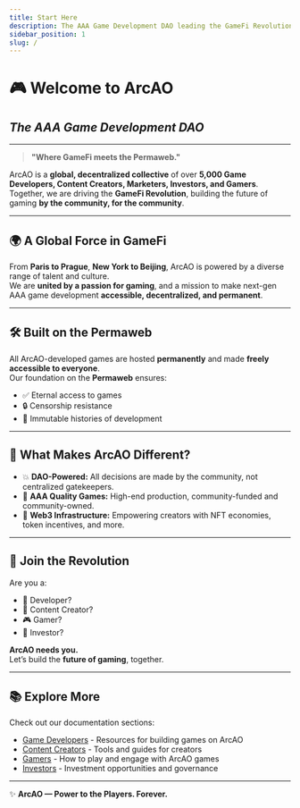 ```yaml
---
title: Start Here
description: The AAA Game Development DAO leading the GameFi Revolution.
sidebar_position: 1
slug: /
---
```


# 🎮 Welcome to **ArcAO**  
## *The AAA Game Development DAO*

---

> **"Where GameFi meets the Permaweb."**

ArcAO is a **global, decentralized collective** of over **5,000 Game Developers, Content Creators, Marketers, Investors, and Gamers**.  
Together, we are driving the **GameFi Revolution**, building the future of gaming **by the community, for the community**.

---

## 🌍 A Global Force in GameFi  
From **Paris to Prague**, **New York to Beijing**, ArcAO is powered by a diverse range of talent and culture.  
We are **united by a passion for gaming**, and a mission to make next-gen AAA game development **accessible, decentralized, and permanent**.

---

## 🛠️ Built on the **Permaweb**  
All ArcAO-developed games are hosted **permanently** and made **freely accessible to everyone**.  
Our foundation on the **Permaweb** ensures:

- ✅ Eternal access to games
- 🔒 Censorship resistance
- 🔄 Immutable histories of development

---

## 🎯 What Makes ArcAO Different?

- 💥 **DAO-Powered:** All decisions are made by the community, not centralized gatekeepers.
- 🚀 **AAA Quality Games:** High-end production, community-funded and community-owned.
- 💎 **Web3 Infrastructure:** Empowering creators with NFT economies, token incentives, and more.

---

## 🔗 Join the Revolution

Are you a:

- 🎨 Developer?  
- 📢 Content Creator?  
- 🎮 Gamer?  
- 💼 Investor?  

**ArcAO needs you.**  
Let’s build the **future of gaming**, together.

---

## 📚 Explore More

Check out our documentation sections:

- [Game Developers](./game-developers/overview) - Resources for building games on ArcAO
- [Content Creators](./content-creators/overview) - Tools and guides for creators
- [Gamers](./gamers/overview) - How to play and engage with ArcAO games
- [Investors](./investors/overview) - Investment opportunities and governance

---

✨ **ArcAO — Power to the Players. Forever.**
